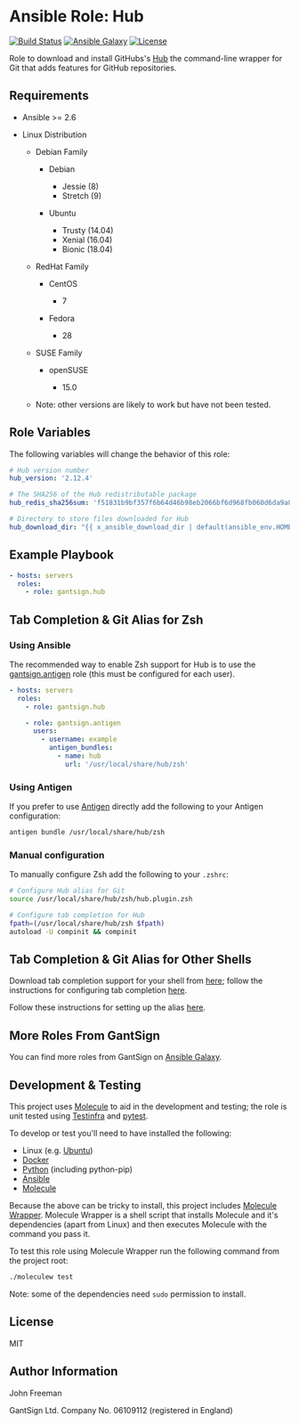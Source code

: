 Ansible Role: Hub
=================

[![Build Status](https://travis-ci.com/gantsign/ansible_role_hub.svg?branch=master)](https://travis-ci.com/gantsign/ansible_role_hub)
[![Ansible Galaxy](https://img.shields.io/badge/ansible--galaxy-gantsign.hub-blue.svg)](https://galaxy.ansible.com/gantsign/hub)
[![License](https://img.shields.io/badge/license-MIT-blue.svg)](https://raw.githubusercontent.com/gantsign/ansible_role_hub/master/LICENSE)

Role to download and install GitHubs's [Hub](https://hub.github.com/) the
command-line wrapper for Git that adds features for GitHub repositories.

Requirements
------------

* Ansible >= 2.6

* Linux Distribution

    * Debian Family

        * Debian

            * Jessie (8)
            * Stretch (9)

        * Ubuntu

            * Trusty (14.04)
            * Xenial (16.04)
            * Bionic (18.04)

    * RedHat Family

        * CentOS

            * 7

        * Fedora

            * 28

    * SUSE Family

        * openSUSE

            * 15.0

    * Note: other versions are likely to work but have not been tested.

Role Variables
--------------

The following variables will change the behavior of this role:

```yaml
# Hub version number
hub_version: '2.12.4'

# The SHA256 of the Hub redistributable package
hub_redis_sha256sum: 'f51831b9bf357f6b64d46b98eb2066bf6d968fb060d6da9a800b1f2523e2e2c9'

# Directory to store files downloaded for Hub
hub_download_dir: "{{ x_ansible_download_dir | default(ansible_env.HOME + '/.ansible/tmp/downloads') }}"
```

Example Playbook
----------------

```yaml
- hosts: servers
  roles:
    - role: gantsign.hub
```

Tab Completion & Git Alias for Zsh
------------------------------------

### Using Ansible

The recommended way to enable Zsh support for Hub is to use the
[gantsign.antigen](https://galaxy.ansible.com/gantsign/antigen) role (this must
be configured for each user).


```yaml
- hosts: servers
  roles:
    - role: gantsign.hub

    - role: gantsign.antigen
      users:
        - username: example
          antigen_bundles:
            - name: hub
              url: '/usr/local/share/hub/zsh'
```

### Using Antigen

If you prefer to use [Antigen](https://github.com/zsh-users/antigen) directly
add the following to your Antigen configuration:

```bash
antigen bundle /usr/local/share/hub/zsh
```

### Manual configuration

To manually configure Zsh add the following to your `.zshrc`:

```bash
# Configure Hub alias for Git
source /usr/local/share/hub/zsh/hub.plugin.zsh

# Configure tab completion for Hub
fpath=(/usr/local/share/hub/zsh $fpath)
autoload -U compinit && compinit
```

Tab Completion & Git Alias for Other Shells
---------------------------------------------

Download tab completion support for your shell from
[here](https://github.com/github/hub/tree/master/etc); follow the
instructions for configuring tab completion
[here](https://github.com/github/hub/blob/master/etc/README.md#installation-instructions).

Follow these instructions for setting up the alias
[here](https://github.com/github/hub#aliasing).


More Roles From GantSign
------------------------

You can find more roles from GantSign on
[Ansible Galaxy](https://galaxy.ansible.com/gantsign).

Development & Testing
---------------------

This project uses [Molecule](http://molecule.readthedocs.io/) to aid in the
development and testing; the role is unit tested using
[Testinfra](http://testinfra.readthedocs.io/) and
[pytest](http://docs.pytest.org/).

To develop or test you'll need to have installed the following:

* Linux (e.g. [Ubuntu](http://www.ubuntu.com/))
* [Docker](https://www.docker.com/)
* [Python](https://www.python.org/) (including python-pip)
* [Ansible](https://www.ansible.com/)
* [Molecule](http://molecule.readthedocs.io/)

Because the above can be tricky to install, this project includes
[Molecule Wrapper](https://github.com/gantsign/molecule-wrapper). Molecule
Wrapper is a shell script that installs Molecule and it's dependencies (apart
from Linux) and then executes Molecule with the command you pass it.

To test this role using Molecule Wrapper run the following command from the
project root:

```bash
./moleculew test
```

Note: some of the dependencies need `sudo` permission to install.

License
-------

MIT

Author Information
------------------

John Freeman

GantSign Ltd.
Company No. 06109112 (registered in England)
